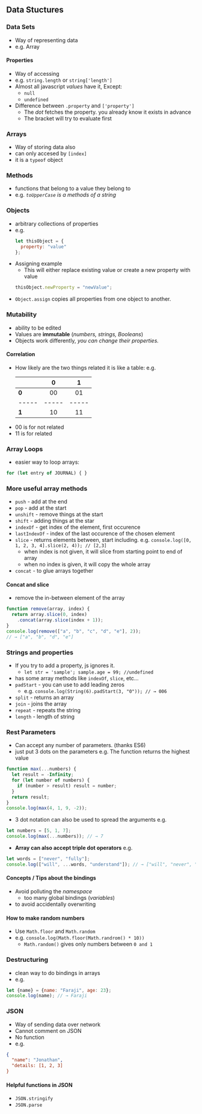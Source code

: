 ## Data Stuctures

### Data Sets

- Way of representing data
- e.g. Array

#### Properties

- Way of accessing
- e.g. `string.length` or `string['length']`
- Almost all javascript _values_ have it, Except:
  - `null`
  - `undefined`
- Difference between `.property` and `['property']`
  - The _dot_ fetches the property. you already know it exists in advance
  - The bracket will try to evaluate first

### Arrays

- Way of storing data also
- can only accesed by `[index]`
- it is a `typeof` object

### Methods

- functions that belong to a value they belong to
- e.g. _`toUpperCase` is a methods of a string_

### Objects

- arbitrary collections of properties
- e.g.
  ```javascript
  let thisObject = {
    property: "value"
  };
  ```
- Assigning example
  - This will either replace existing value or create a new property with value
  ```javascript
  thisObject.newProperty = "newValue";
  ```
- `Object.assign` copies all properties from one object to another.

### Mutability

- ability to be edited
- Values are **immutable** (_numbers, strings, Booleans_)
- Objects work differently, _you can change their properties._

#### Correlation

- How likely are the two things related
  it is like a table:
  e.g.

  | |**0**|**1**|
  |-----|:-----:|:-----:|
  |**0**| 00 | 01 |
  |-----|-----|-----|
  |**1**| 10 | 11 |

* 00 is for not related
* 11 is for related

### Array Loops
* easier way to loop arrays:
```javascript
for (let entry of JOURNAL) { }
```

### More useful array methods
* `push` - add at the end
* `pop` - add at the start
* `unshift` - remove things at the start
* `shift` - adding things at the star
* `indexOf` - get index of the element, first occurence
* `lastIndexOf` - index of the last occurence of the chosen element
* `slice` - returns elements between, start including. e.g. `console.log([0, 1, 2, 3, 4].slice(2, 4)); // [2,3]`
  * when index is not given, it will slice from starting point to end of array
  * when no index is given, it will copy the whole array
* `concat` - to glue arrays together

#### Concat and slice
* remove the in-between element of the array
```javascript
function remove(array, index) {
  return array.slice(0, index)
    .concat(array.slice(index + 1));
}
console.log(remove(["a", "b", "c", "d", "e"], 2));
// → ["a", "b", "d", "e"]
```

### Strings and properties
* If you try to add a property, js ignores it.
  * `let str = 'sample'; sample.age = 99; //undefined`
* has some array methods like `indexOf`, `slice`, etc...
* `padStart` - you can use to add leading zeros
  * e.g. `console.log(String(6).padStart(3, "0")); // → 006`
* `split` - returns an array
* `join` - joins the array
* `repeat` - repeats the string
* `length` - length of string

### Rest Parameters
* Can accept any number of parameters. (thanks ES6)
* just put 3 dots on the parameters
e.g. The function returns the highest value
```javascript
function max(...numbers) {
  let result = -Infinity;
  for (let number of numbers) {
    if (number > result) result = number;
  }
  return result;
}
console.log(max(4, 1, 9, -2));
```
* 3 dot notation can also be used to spread the arguments
e.g.
```javascript
let numbers = [5, 1, 7];
console.log(max(...numbers)); // → 7
```
* **Array can also accept triple dot operators**
e.g.
```javascript
let words = ["never", "fully"];
console.log(["will", ...words, "understand"]); // → ["will", "never", "fully", "understand"]
```

#### Concepts / Tips about the bindings
* Avoid polluting the _namespace_
  * too many global bindings (_variables_)
* to avoid accidentally overwriting

#### How to make random numbers
* Use `Math.floor` and `Math.random`
* e.g. `console.log(Math.floor(Math.randrom() * 10))`
  * `Math.random()` gives only numbers between `0 and 1`

### Destructuring
* clean way to do bindings in arrays
* e.g.
```javascript
let {name} = {name: "Faraji", age: 23};
console.log(name); // → Faraji
```

### JSON
* Way of sending data over network
* Cannot comment on JSON
* No function
* e.g.
```json
{
  "name": "Jonathan",
  "details: [1, 2, 3]
}
```
#### Helpful functions in JSON
* `JSON.stringify`
* `JSON.parse` 